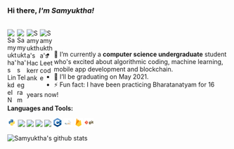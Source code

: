### Hi there, <i>I'm Samyuktha!</i>
<br/>
<a href="https://www.linkedin.com/in/samyukthagopalsamy/">
  <img align="left" alt="Samyuktha's LinkdeIN" width="22px" src="https://user-images.githubusercontent.com/38600655/87584502-3b2b3600-c6fb-11ea-8b06-2db742501291.jpg" />
</a>
<a href="https://t.me/samyukthagopalsamy">
  <img align="left" alt="Samyuktha's Telegram" width="22px" src="https://cdn.jsdelivr.net/npm/simple-icons@v3/icons/telegram.svg" />
</a>
<a href="https://www.hackerrank.com/Samyuktha_G">
  <img align="left" alt="Samyuktha's Hackerrank" width="30px" src="https://user-images.githubusercontent.com/38600655/87584388-0ae39780-c6fb-11ea-8604-4ec1a54772c0.jpg" />
</a>
<a href="https://leetcode.com/samyuktha_g/">
  <img align="left" alt="Samyuktha's Leetcode" width="32px" src="https://user-images.githubusercontent.com/38600655/87584301-e8ea1500-c6fa-11ea-942a-94af6a87d38f.png" />
</a>
<br/><br/>

- 🔭 I’m currently a <b>computer science undergraduate</b> student who's excited about algorithmic coding, machine learning, mobile app development and blockchain.
- 🌱 I’ll be graduating on May 2021.
- ⚡ Fun fact: I have been practicing Bharatanatyam for 16 years now!


**Languages and Tools:**  

<code><img height="20" src="https://raw.githubusercontent.com/github/explore/80688e429a7d4ef2fca1e82350fe8e3517d3494d/topics/python/python.png"></code>
<code><img height="20" src="https://cdn.jsdelivr.net/npm/simple-icons@3.1.0/icons/java.svg"></code>
<code><img height="20" src="https://cdn.jsdelivr.net/npm/simple-icons@3.1.0/icons/flutter.svg"></code>
<code><img height="20" src="https://cdn.jsdelivr.net/npm/simple-icons@3.1.0/icons/amazonaws.svg"></code>
<code><img height="20" src="https://cdn.jsdelivr.net/npm/simple-icons@3.1.0/icons/c.svg"></code>
<code><img height="20" src="https://raw.githubusercontent.com/github/explore/80688e429a7d4ef2fca1e82350fe8e3517d3494d/topics/cpp/cpp.png"></code>
<code><img height="20" src="https://raw.githubusercontent.com/github/explore/80688e429a7d4ef2fca1e82350fe8e3517d3494d/topics/mysql/mysql.png"></code>
<code><img height="20" src="https://raw.githubusercontent.com/github/explore/80688e429a7d4ef2fca1e82350fe8e3517d3494d/topics/firebase/firebase.png"></code>
<code><img height="20" src="https://raw.githubusercontent.com/github/explore/80688e429a7d4ef2fca1e82350fe8e3517d3494d/topics/git/git.png"></code>



![Samyuktha's github stats](https://github-readme-stats.vercel.app/api?username=samyukthagopalsamy&show_icons=true&hide_border=true)

<!--
**samyukthagopalsamy/samyukthagopalsamy** is a ✨ _special_ ✨ repository because its `README.md` (this file) appears on your GitHub profile.

Here are some ideas to get you started:


-->
